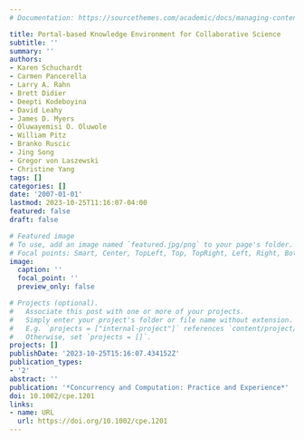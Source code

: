 ```yaml
---
# Documentation: https://sourcethemes.com/academic/docs/managing-content/

title: Portal-based Knowledge Environment for Collaborative Science
subtitle: ''
summary: ''
authors:
- Karen Schuchardt
- Carmen Pancerella
- Larry A. Rahn
- Brett Didier
- Deepti Kodeboyina
- David Leahy
- James D. Myers
- Oluwayemisi O. Oluwole
- William Pitz
- Branko Ruscic
- Jing Song
- Gregor von Laszewski
- Christine Yang
tags: []
categories: []
date: '2007-01-01'
lastmod: 2023-10-25T11:16:07-04:00
featured: false
draft: false

# Featured image
# To use, add an image named `featured.jpg/png` to your page's folder.
# Focal points: Smart, Center, TopLeft, Top, TopRight, Left, Right, BottomLeft, Bottom, BottomRight.
image:
  caption: ''
  focal_point: ''
  preview_only: false

# Projects (optional).
#   Associate this post with one or more of your projects.
#   Simply enter your project's folder or file name without extension.
#   E.g. `projects = ["internal-project"]` references `content/project/deep-learning/index.md`.
#   Otherwise, set `projects = []`.
projects: []
publishDate: '2023-10-25T15:16:07.434152Z'
publication_types:
- '2'
abstract: ''
publication: '*Concurrency and Computation: Practice and Experience*'
doi: 10.1002/cpe.1201
links:
- name: URL
  url: https://doi.org/10.1002/cpe.1201
---
```

